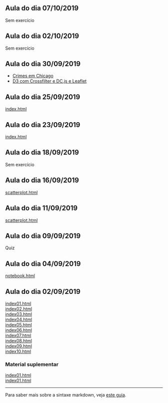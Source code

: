 ## Aula do dia 07/10/2019

Sem exercício


## Aula do dia 02/10/2019

Sem exercício


## Aula do dia 30/09/2019

* [Crimes em Chicago](d3_leaflet/visualizando-crimes-de-chicago/index.html)
* [D3 com Crossfilter e DC.js e Leaflet](d3_leaflet/d3-com-crossfilter-e-dc-js-e-leaflet/index.html)

## Aula do dia 25/09/2019

[index.html](d3_crossfilter_2/index.html)

## Aula do dia 23/09/2019

[index.html](d3_crossfilter/index.html)

## Aula do dia 18/09/2019

Sem exercício

## Aula do dia 16/09/2019

[scatterplot.html](d3_update/scatterplot.html)

## Aula do dia 11/09/2019

[scatterplot.html](d3-scale/scatterplot.html)

## Aula do dia 09/09/2019

Quiz

## Aula do dia 04/09/2019

[notebook.html](d3-intro/notebook.html)<br>


## Aula do dia 02/09/2019

[index01.html](basic/index01.html)<br>
[index02.html](basic/index02.html)<br>
[index03.html](basic/index03.html)<br>
[index04.html](basic/index04.html)<br>
[index05.html](basic/index05.html)<br>
[index06.html](basic/index06.html)<br>
[index07.html](basic/index07.html)<br>
[index08.html](basic/index08.html)<br>
[index09.html](basic/index09.html)<br>
[index10.html](basic/index10.html)<br>


### Material suplementar

[index01.html](material-aula/2019-09-04/full-notebook.html)<br>
[index01.html](material-aula/2019-09-04/cell.html)<br>

---

Para saber mais sobre a sintaxe markdown, veja [este guia](https://guides.github.com/features/mastering-markdown/).

